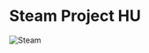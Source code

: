 # Steam Project HU 

![Steam](https://logos-world.net/wp-content/uploads/2020/10/Steam-Logo-2002-present.png) 

